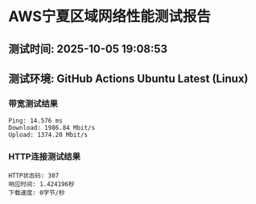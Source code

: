 # AWS宁夏区域网络性能测试报告
## 测试时间: 2025-10-05 19:08:53
## 测试环境: GitHub Actions Ubuntu Latest (Linux)

### 带宽测试结果
```
Ping: 14.576 ms
Download: 1986.84 Mbit/s
Upload: 1374.20 Mbit/s
```

### HTTP连接测试结果
```
HTTP状态码: 307
响应时间: 1.424196秒
下载速度: 0字节/秒
```

